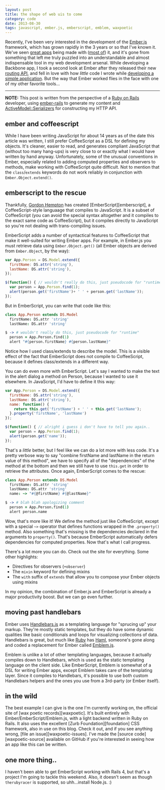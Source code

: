 ```yaml
---
layout: post
title: the shape of web uis to come
category: code
date: 2013-08-30
tags: javascript, ember.js, emberscript, emblem, waxpoetic
---
```


Recently, I've been very interested in the development of the
[Ember.js][ember] framework, which has grown rapidly in the 3 years or
so that I've known it. We've seen [great apps][discourse] being made
with ([most of][eviltrout]) it, and it's gone from something that left
me truly puzzled into an understandable and almost indispensable
tool in my web development arsenal. While developing a Backbone app,
I took a second look at Ember after they released their new
[routing API][ember-routing], and fell in love with how *little* code I
wrote while [developing a simple application][forthcoming]. But the way
that Ember worked flies in the face with one of my other favorite
tools...

* * *

**NOTE:** This post is written from the perspective of a
[Ruby on Rails][rails] developer, using [ember-rails][ember-rails] to
generate my content and [ActiveModel::Serializers][ams] for constructing
my HTTP API.


## ember and coffeescript

While I have been writing JavaScript for about 14
years as of the date this article was written, I still prefer
CoffeeScript as a DSL for defining my objects. It's cleaner, easier to
read, and generates compliant JavaScript that (without too many
hang-ups) is very close to or exactly what I would have written by hand
anyway. Unfortunately, some of the unusual conventions in Ember,
especially related to adding computed properties and observers to
methods, make working with CoffeeScript quite difficult. Not to mention
that the `class`/`extends` keywords do not work reliably in conjunction
with `Ember.Object.extend()`.

## emberscript to the rescue

Thankfully, [Gordon Hempton][ghempton] has created [EmberScript][emberscript],
a CoffeeScript-style languaage that compiles to JavaScript. It is a
subset of CoffeeScript (you can avoid the special syntax altogether and
it compiles to the exact same code as CoffeeScript), but it compiles
directly to JavaScript so you're not dealing with trans-compiling
issues.

EmberScript adds a number of syntactical features to CoffeeScript that
make it well-suited for writing Ember apps. For example, in Ember.js
you must retrieve data using `Ember.Object.get()` (all Ember objects
are derived from `Ember.Object`, by the way):

```javascript
var App.Person = DS.Model.extend({
  firstName: DS.attr('string'),
  lastName: DS.attr('string'),
});

$(function() { // wouldn't really do this, just pseudocode for "runtime"
  var person = App.Person.find(1);
  alert(person.get('firstName')+ ' ' + person.get('lastName'));
});
```

But in EmberScript, you can write that code like this:

```coffeescript
class App.Person extends DS.Model
  firstName: DS.attr 'string'
  lastName: DS.attr 'string'

$ -> # wouldn't really do this, just pseudocode for "runtime"
  person = App.Person.find(1)
  alert "#{person.firstName} #{person.lastName}"
```

Notice how I used class/extends to describe the model. This is a visible
effect of the fact that EmberScript does not compile to CoffeeScript,
because it defines class/extends in a different way.

You can do even more with EmberScript. Let's say I wanted to make the
text in the alert dialog a method on Person, because I wanted to use it
elsewhere. In JavaScript, I'd have to define it this way:

```javascript
var App.Person = DS.Model.extend({
  firstName: DS.attr('string'),
  lastName: DS.attr('string'),
  name: function() {
    return this.get('firstName') + ' ' + this.get('lastName');
  }.property('firstName', 'lastName')
});

$(function() { // alright i guess i don't have to tell you again..
  var person = App.Person.find(1);
  alert(person.get('name'));
});
```

That's a *little* better, but I feel like we can do a lot more with
less code. It's a pretty verbose way to say "combine firstName and
lastName in the return value of this method", we have to specify all of
the "dependencies" of the method at the bottom and then we still have to
use `this.get` in order to retrieve the attributes. Once again,
EmberScript comes to the rescue:

```coffeescript
class App.Person extends DS.Model
  firstName: DS.attr 'string'
  lastName: DS.attr 'string'
  name: ~> "#{@firstName} #{@lastName}"

$ -> # blah blah apologizing comment
  person = App.Person.find(1)
  alert person.name
```

Wow, that's more like it! We define the method just like CoffeeScript,
except with a special `~>` operator that defines functions wrapped in
the `.property()` method. Also something that's missing is the
dependencies declared in the arguments to `property()`. That's because
EmberScript automatically defers dependencies for computed properties.
Now that's what I call progress.

There's a lot more you can do. Check out the site for everything. Some
other highlights:

* Directives for observers (`+observer`)
* The `mixin` keyword for defining mixins
* The `with` suffix of `extends` that allow you to compose your Ember
  objects using mixins

In my opinion, the combination of Ember.js and EmberScript is already a
major productivity boost. But we can go even further.

## moving past handlebars

Ember uses [Handlebars.js][handlebars] as a templating language for
"sprucing up" your markup. They're mostly static templates, but they do
have some dynamic qualities like basic conditionals and loops for
visualizing collections of data. Handlebars is great, but much like
[Ruby][ruby] has [Haml][haml], someone's gone along and coded a
replacement for Ember called [Emblem.js][emblem].

Emblem is unlike a lot of other templating languages, because it
actually compiles down to Handlebars, which is used as the static
templating language on the client side. Like EmberScript, Emblem is
somewhat of a DSL for writing Ember apps, except Emblem takes care of
the templating layer. Since it compiles to Handlebars, it's possible to
use both custom Handlebars helpers and the ones you use from a 3rd-party
(or Ember itself).

## in the wild

The best example I can give is the one I'm currently working on, the
official site of [wax poetic records][waxpoetic]. It's built entirely
with Ember/EmberScript/Emblem.js, with a light backend written in Ruby
on Rails. It also uses the excellent [Zurb Foundation][foundation] CSS
framework, also in use on this blog. Check it out, and if you see
anything wrong, [file an issue][waxpoetic-issues]. I've made the
[source code][waxpoetic-source] available on GitHub if you're interested
in seeing how an app like this can be written.

## one more thing..

I haven't been able to get EmberScript working with Rails 4, but that's
a project I'm going to tackle this weekend. Also, it doesn't seem as
though `therubyracer` is supported, so uhh...install Node.js. :)

[ams]: http://github.com/rails-api/active_model_serializers
[ember]: http://emberjs.com/
[discourse]: http://discourse.com/
[eviltrout]: http://eviltrout.com/2013/03/23/ember-without-data.html
[ember-routing]: http://emberjs.com/guides/routing/
[forthcoming]: http://github.com/tubbo/forthcoming
[ghempton]: https://github.com/ghempton
[handlebars]: http://handlebarsjs.com/
[ruby]: http://ruby-lang.org/
[haml]: http://haml-lang.org/
[emblem]: http://emblemjs.com/
[rails]: http://rubyonrails.org/
[ember-rails]: http://github.com/emberjs/ember-rails
